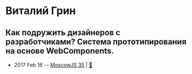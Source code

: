 # Виталий Грин

## Как подружить дизайнеров с разработчиками? Система прототипирования на основе WebComponents.
- 2017 Feb 16 -- [MoscowJS 35](https://youtu.be/W4Eboykd8XY?t=2502)  | [:notebook:](https://www.dropbox.com/s/guhz9y2frmy27rz/blueprint-moscow-js-feb-2017.key?dl=1)  
